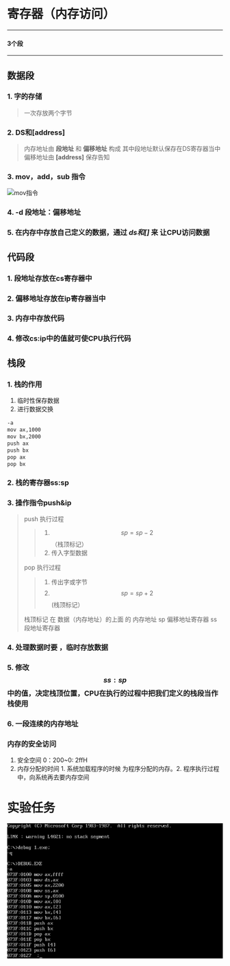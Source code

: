 # 寄存器（内存访问）

------------

#### 3个段

------------
## 数据段

### 1. 字的存储
> 一次存放两个字节
>
### 2. DS和[address]
> 内存地址由 **段地址** 和 **偏移地址** 构成
> 其中段地址默认保存在DS寄存器当中
> 偏移地址由 **[address]** 保存告知
>

### 3. mov，add，sub 指令
![mov指令](https://raw.githubusercontent.com/bgst009/test/master/mem.png)

### 4. -d 段地址：偏移地址

### 5. 在内存中存放自己定义的数据，通过 ***ds和[]*** 来 让CPU访问数据

## 代码段


### 1. 段地址存放在cs寄存器中
### 2. 偏移地址存放在ip寄存器当中
### 3. 内存中存放代码
### 4. 修改cs:ip中的值就可使CPU执行代码

## 栈段

### 1. 栈的作用 


1. 临时性保存数据
2. 进行数据交换


```
-a
mov ax,1000
mov bx,2000
push ax
push bx
pop ax
pop bx
```

### 2. 栈的寄存器ss:sp
### 3. 操作指令push&ip
> push 执行过程
>> 1. $$sp = sp -2$$（栈顶标记）
>> 2. 传入字型数据
>
> pop 执行过程
> > 1. 传出字或字节
> > 2. $$sp=sp+2$$(栈顶标记）
>
>	栈顶标记 在 数据（内存地址）的上面 的 内存地址
>	sp 偏移地址寄存器 ss 段地址寄存器

### 4. 处理数据时要 ，临时存放数据

### 5. 修改$$ss:sp$$中的值，决定栈顶位置，CPU在执行的过程中把我们定义的栈段当作栈使用

### 6. 一段连续的内存地址

### 内存的安全访问

1. 安全空间 0：200~0: 2ffH
2. 内存分配的时间 1. 系统加载程序的时候 为程序分配的内存。2. 程序执行过程中，向系统再去要内存空间



# 实验任务

![1575778689522](%E5%AF%84%E5%AD%98%E5%99%A8%EF%BC%88%E5%86%85%E5%AD%98%E8%AE%BF%E9%97%AE%EF%BC%89.assets/1575778689522.png)

